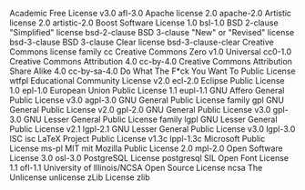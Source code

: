 Academic Free License v3.0	afl-3.0
Apache license 2.0	apache-2.0
Artistic license 2.0	artistic-2.0
Boost Software License 1.0	bsl-1.0
BSD 2-clause "Simplified" license	bsd-2-clause
BSD 3-clause "New" or "Revised" license	bsd-3-clause
BSD 3-clause Clear license	bsd-3-clause-clear
Creative Commons license family	cc
Creative Commons Zero v1.0 Universal	cc0-1.0
Creative Commons Attribution 4.0	cc-by-4.0
Creative Commons Attribution Share Alike 4.0	cc-by-sa-4.0
Do What The F*ck You Want To Public License	wtfpl
Educational Community License v2.0	ecl-2.0
Eclipse Public License 1.0	epl-1.0
European Union Public License 1.1	eupl-1.1
GNU Affero General Public License v3.0	agpl-3.0
GNU General Public License family	gpl
GNU General Public License v2.0	gpl-2.0
GNU General Public License v3.0	gpl-3.0
GNU Lesser General Public License family	lgpl
GNU Lesser General Public License v2.1	lgpl-2.1
GNU Lesser General Public License v3.0	lgpl-3.0
ISC	isc
LaTeX Project Public License v1.3c	lppl-1.3c
Microsoft Public License	ms-pl
MIT	mit
Mozilla Public License 2.0	mpl-2.0
Open Software License 3.0	osl-3.0
PostgreSQL License	postgresql
SIL Open Font License 1.1	ofl-1.1
University of Illinois/NCSA Open Source License	ncsa
The Unlicense	unlicense
zLib License	zlib
